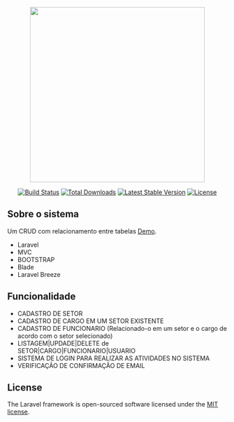 <p align="center"><a href="https://laravel.com" target="_blank"><img src="https://raw.githubusercontent.com/laravel/art/master/logo-lockup/5%20SVG/2%20CMYK/1%20Full%20Color/laravel-logolockup-cmyk-red.svg" width="400"></a></p>

<p align="center">
<a href="https://travis-ci.org/laravel/framework"><img src="https://travis-ci.org/laravel/framework.svg" alt="Build Status"></a>
<a href="https://packagist.org/packages/laravel/framework"><img src="https://img.shields.io/packagist/dt/laravel/framework" alt="Total Downloads"></a>
<a href="https://packagist.org/packages/laravel/framework"><img src="https://img.shields.io/packagist/v/laravel/framework" alt="Latest Stable Version"></a>
<a href="https://packagist.org/packages/laravel/framework"><img src="https://img.shields.io/packagist/l/laravel/framework" alt="License"></a>
</p>

## Sobre o sistema

Um CRUD com relacionamento entre tabelas [Demo](link).

- Laravel
- MVC
- BOOTSTRAP
- Blade
- Laravel Breeze

## Funcionalidade

- CADASTRO DE SETOR
- CADASTRO DE CARGO EM UM SETOR EXISTENTE
- CADASTRO DE FUNCIONARIO (Relacionado-o em um setor e o cargo de acordo com o setor selecionado)
- LISTAGEM|UPDADE|DELETE de SETOR|CARGO|FUNCIONARIO|USUARIO
- SISTEMA DE LOGIN PARA REALIZAR AS ATIVIDADES NO SISTEMA
- VERIFICAÇÃO DE CONFIRMAÇÃO DE EMAIL

## License

The Laravel framework is open-sourced software licensed under the [MIT license](https://opensource.org/licenses/MIT).

